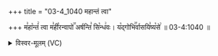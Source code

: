 +++
title = "03-4_1040 महान्तं त्वा"

+++
म꣣हा꣡न्तं꣢ त्वा म꣣ही꣡रन्वापो꣢꣯ अर्षन्ति꣣ सि꣡न्ध꣢वः। य꣡द्गोभि꣢꣯र्वासयि꣣ष्य꣡से꣢ ॥ 03-4:1040 ॥

<details><summary>विस्वर-मूलम् (VC)</summary>

महान्तं त्वा महीरन्वापो अर्षन्ति सिन्धवः । यद्गोभिर्वासयिष्यसे ॥१०४०॥
</details>